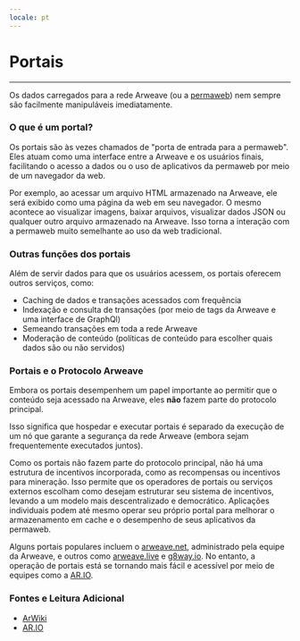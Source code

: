 ```yaml
---
locale: pt
---
```

# Portais

---

Os dados carregados para a rede Arweave (ou a [permaweb](https://cookbook.arweave.dev/concepts/permaweb.html)) nem sempre são facilmente manipuláveis ​​imediatamente.

### O que é um portal?

Os portais são às vezes chamados de "porta de entrada para a permaweb". Eles atuam como uma interface entre a Arweave e os usuários finais, facilitando o acesso a dados ou o uso de aplicativos da permaweb por meio de um navegador da web.

Por exemplo, ao acessar um arquivo HTML armazenado na Arweave, ele será exibido como uma página da web em seu navegador. O mesmo acontece ao visualizar imagens, baixar arquivos, visualizar dados JSON ou qualquer outro arquivo armazenado na Arweave. Isso torna a interação com a permaweb muito semelhante ao uso da web tradicional.

### Outras funções dos portais

Além de servir dados para que os usuários acessem, os portais oferecem outros serviços, como:

- Caching de dados e transações acessados ​​com frequência
- Indexação e consulta de transações (por meio de tags da Arweave e uma interface de GraphQl)
- Semeando transações em toda a rede Arweave
- Moderação de conteúdo (políticas de conteúdo para escolher quais dados são ou não servidos)

### Portais e o Protocolo Arweave

Embora os portais desempenhem um papel importante ao permitir que o conteúdo seja acessado na Arweave, eles **não** fazem parte do protocolo principal.

Isso significa que hospedar e executar portais é separado da execução de um nó que garante a segurança da rede Arweave (embora sejam frequentemente executados juntos).

Como os portais não fazem parte do protocolo principal, não há uma estrutura de incentivos incorporada, como as recompensas ou incentivos para mineração. Isso permite que os operadores de portais ou serviços externos escolham como desejam estruturar seu sistema de incentivos, levando a um modelo mais descentralizado e democrático. Aplicações individuais podem até mesmo operar seu próprio portal para melhorar o armazenamento em cache e o desempenho de seus aplicativos da permaweb.

Alguns portais populares incluem o [arweave.net](https://arweave.net/), administrado pela equipe da Arweave, e outros como [arweave.live](https://arweave.live/) e [g8way.io](https://g8way.io). No entanto, a operação de portais está se tornando mais fácil e acessível por meio de equipes como a [AR.IO](https://ar.io/).

### Fontes e Leitura Adicional

- [ArWiki](https://arwiki.wiki/#/en/gateways)
- [AR.IO](https://ar.io/)